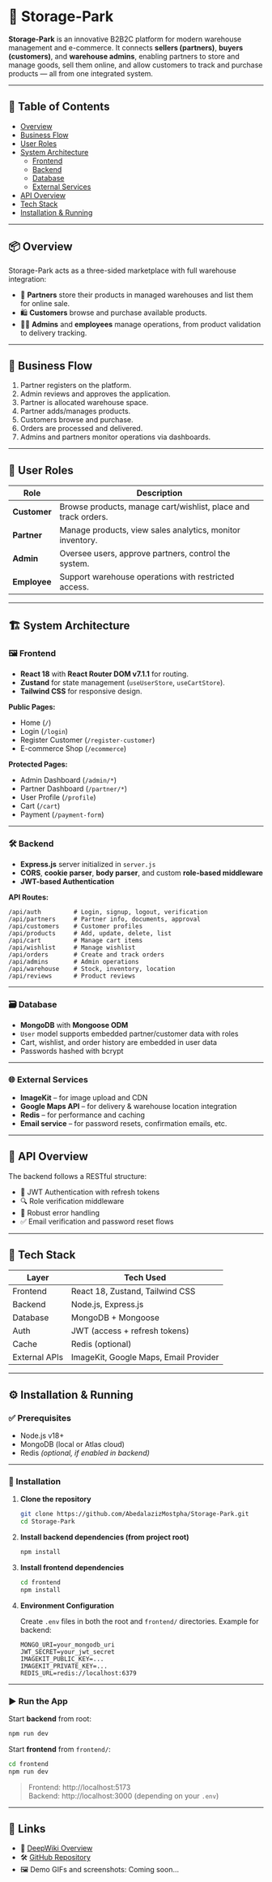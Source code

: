 # 🏢 Storage-Park

**Storage-Park** is an innovative B2B2C platform for modern warehouse management and e-commerce. It connects **sellers (partners)**, **buyers (customers)**, and **warehouse admins**, enabling partners to store and manage goods, sell them online, and allow customers to track and purchase products — all from one integrated system.

---

## 📌 Table of Contents

- [Overview](#-overview)
- [Business Flow](#-business-flow)
- [User Roles](#-user-roles)
- [System Architecture](#-system-architecture)
  - [Frontend](#-frontend)
  - [Backend](#-backend)
  - [Database](#-database)
  - [External Services](#-external-services)
- [API Overview](#-api-overview)
- [Tech Stack](#-tech-stack)
- [Installation & Running](#-installation--running)

---

## 📦 Overview

Storage-Park acts as a three-sided marketplace with full warehouse integration:

- 🧾 **Partners** store their products in managed warehouses and list them for online sale.
- 🛍️ **Customers** browse and purchase available products.
- 🧑‍💼 **Admins** and **employees** manage operations, from product validation to delivery tracking.

---

## 🔁 Business Flow

1. Partner registers on the platform.
2. Admin reviews and approves the application.
3. Partner is allocated warehouse space.
4. Partner adds/manages products.
5. Customers browse and purchase.
6. Orders are processed and delivered.
7. Admins and partners monitor operations via dashboards.

---

## 👥 User Roles

| Role        | Description |
|-------------|-------------|
| **Customer** | Browse products, manage cart/wishlist, place and track orders. |
| **Partner**  | Manage products, view sales analytics, monitor inventory. |
| **Admin**    | Oversee users, approve partners, control the system. |
| **Employee** | Support warehouse operations with restricted access. |

---

## 🏗️ System Architecture

### 🖼️ Frontend

- **React 18** with **React Router DOM v7.1.1** for routing.
- **Zustand** for state management (`useUserStore`, `useCartStore`).
- **Tailwind CSS** for responsive design.

**Public Pages:**
- Home (`/`)
- Login (`/login`)
- Register Customer (`/register-customer`)
- E-commerce Shop (`/ecommerce`)

**Protected Pages:**
- Admin Dashboard (`/admin/*`)
- Partner Dashboard (`/partner/*`)
- User Profile (`/profile`)
- Cart (`/cart`)
- Payment (`/payment-form`)

---

### 🛠️ Backend

- **Express.js** server initialized in `server.js`
- **CORS**, **cookie parser**, **body parser**, and custom **role-based middleware**
- **JWT-based Authentication**

**API Routes:**

```
/api/auth         # Login, signup, logout, verification
/api/partners     # Partner info, documents, approval
/api/customers    # Customer profiles
/api/products     # Add, update, delete, list
/api/cart         # Manage cart items
/api/wishlist     # Manage wishlist
/api/orders       # Create and track orders
/api/admins       # Admin operations
/api/warehouse    # Stock, inventory, location
/api/reviews      # Product reviews
```

---

### 🗃️ Database

- **MongoDB** with **Mongoose ODM**
- `User` model supports embedded partner/customer data with roles
- Cart, wishlist, and order history are embedded in user data
- Passwords hashed with bcrypt

---

### 🌐 External Services

- **ImageKit** – for image upload and CDN
- **Google Maps API** – for delivery & warehouse location integration
- **Redis** – for performance and caching
- **Email service** – for password resets, confirmation emails, etc.

---

## 📡 API Overview

The backend follows a RESTful structure:

- 🔐 JWT Authentication with refresh tokens
- 🔍 Role verification middleware
- 🧪 Robust error handling
- ✅ Email verification and password reset flows

---

## 🧰 Tech Stack

| Layer       | Tech Used |
|-------------|-----------|
| Frontend    | React 18, Zustand, Tailwind CSS |
| Backend     | Node.js, Express.js |
| Database    | MongoDB + Mongoose |
| Auth        | JWT (access + refresh tokens) |
| Cache       | Redis (optional) |
| External APIs | ImageKit, Google Maps, Email Provider |

---

## ⚙️ Installation & Running

### ✅ Prerequisites
- Node.js v18+
- MongoDB (local or Atlas cloud)
- Redis *(optional, if enabled in backend)*

---

### 🔧 Installation

1. **Clone the repository**
   ```bash
   git clone https://github.com/AbedalazizMostpha/Storage-Park.git
   cd Storage-Park
   ```

2. **Install backend dependencies (from project root)**
   ```bash
   npm install
   ```

3. **Install frontend dependencies**
   ```bash
   cd frontend
   npm install
   ```

4. **Environment Configuration**

   Create `.env` files in both the root and `frontend/` directories. Example for backend:
   ```env
   MONGO_URI=your_mongodb_uri
   JWT_SECRET=your_jwt_secret
   IMAGEKIT_PUBLIC_KEY=...
   IMAGEKIT_PRIVATE_KEY=...
   REDIS_URL=redis://localhost:6379
   ```

---

### ▶️ Run the App

Start **backend** from root:
```bash
npm run dev
```

Start **frontend** from `frontend/`:
```bash
cd frontend
npm run dev
```

> Frontend: http://localhost:5173  
> Backend: http://localhost:3000 (depending on your `.env`)

---

## 🔗 Links

- 🔗 [DeepWiki Overview](https://deepwiki.com/AbedalazizMostpha/Storage-Park)
- 🛠️ [GitHub Repository](https://github.com/AbedalazizMostpha/Storage-Park)
- 🖼️ Demo GIFs and screenshots: Coming soon...
